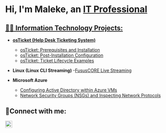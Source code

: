 <h1>Hi, I'm Maleke, an <a href="https://www.linkedin.com/in/mwtechwiz/">IT Professional</h1>

<h2>👨‍💻 Information Technology Projects:</h2>

- <b>osTicket (Help Desk Ticketing System)</b>
  - [osTicket: Prerequisites and Installation](https://github.com/techwiz77777/osticket-prereqs)
  - [osTicket: Post-Installation Configuration](https://github.com/techwiz77777/post-install-config)
  - [osTicket: Ticket Lifecycle Examples](https://github.com/techwiz77777/ticket-lifecycle)
 
 - <b> Linux (Linux CLI Streaming)</b>
  -[FususCORE Live Streaming](https://github.com/mwtechwiz/Fusus-Core-Simulation)

  
- <b>Microsoft Azure</b>
  - [Configuring Active Directory within Azure VMs](https://github.com/techwiz77777/configue-ad)
  - [Network Security Groups (NSGs) and Inspecting Network Protocols](https://github.com/techwiz77777/azure-network-protocols/tree/main)

<h2>🤳Connect with me:</h2>

[<img align="left" alt="Josh | LinkedIn" width="22px" src="https://cdn.jsdelivr.net/npm/simple-icons@v3/icons/linkedin.svg" />][linkedin]

[linkedin]: https://www.linkedin.com/in/mwtechwiz
